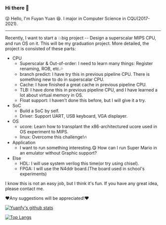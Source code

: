 <!--
**TheRainstorm/TheRainstorm** is a ✨ _special_ ✨ repository because its `README.md` (this file) appears on your GitHub profile.

Here are some ideas to get you started:

- 🔭 I’m currently working on ...
- 🌱 I’m currently learning ...
- 👯 I’m looking to collaborate on ...
- 🤔 I’m looking for help with ...
- 💬 Ask me about ...
- 📫 How to reach me: ...
- 😄 Pronouns: ...
- ⚡ Fun fact: ...
-->

### Hi there 👋

😜 Hello, I'm Fuyan Yuan 😆. I major in Computer Science in CQU(2017-2021).

------

Recently, I want to start a 💥big project -- Design a superscalar MIPS CPU, and run OS on it. This will be my graduation project. More detailed, the project is consisted of these parts:

- CPU
  - Superscalar & Out-of-order: I need to learn many things: Register renaming, ROB, etc.💦
  - branch predict: I have try this in previous pipeline CPU. There is something new to do in superscalar CPU.
  - Cache: I have finished a great cache in previous pipeline CPU.
  - TLB: I have done this in previous pipeline CPU, and I have learned a lot about virtual memory in OS.
  - Float support: I haven't done this before, but I will give it a try.
- SoC
  - Build a SoC by self.
  - Driver: Support UART, USB keyboard, VGA displayer.
- OS
  - ucore: Learn how to transplant the x86-architectured ucore used in OS experiment to MIPS.
  - linux: Overcome this challenge!🔥
- Application
  - I want to run something interesting.😋 How can I run Super Mario in an emulator without Graphic support?
- Else
  - HDL: I will use system verilog this time(or try using chisel).
  - FPGA: I will use the N4ddr board.(The board used in school's experiments)

I know this is not an easy job, but I think it's fun. If you have any great idea, please contact me. 

❤️Any suggestions will be appreciated!❤️

[![Yuanfy's github stats](https://github-readme-stats.vercel.app/api?username=Therainstorm&show_icons=true)](https://github.com/anuraghazra/github-readme-stats)

[![Top Langs](https://github-readme-stats.vercel.app/api/top-langs/?username=Therainstorm&layout=compact)](https://github.com/anuraghazra/github-readme-stats)
